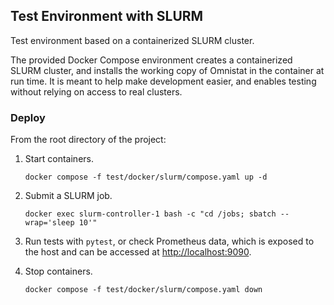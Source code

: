 ## Test Environment with SLURM

Test environment based on a containerized SLURM cluster.

The provided Docker Compose environment creates a containerized SLURM cluster,
and installs the working copy of Omnistat in the container at run time. It is
meant to help make development easier, and enables testing without relying on
access to real clusters.

### Deploy

From the root directory of the project:

1. Start containers.
   ```
   docker compose -f test/docker/slurm/compose.yaml up -d
   ```

2. Submit a SLURM job.
   ```
   docker exec slurm-controller-1 bash -c "cd /jobs; sbatch --wrap='sleep 10'"
   ```

3. Run tests with `pytest`, or check Prometheus data, which is exposed to the
   host and can be accessed at [http://localhost:9090](http://localhost:9090).

4. Stop containers.
   ```
   docker compose -f test/docker/slurm/compose.yaml down
   ```
